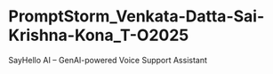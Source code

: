 # PromptStorm_Venkata-Datta-Sai-Krishna-Kona_T-O2025
SayHello AI – GenAI-powered Voice Support Assistant
